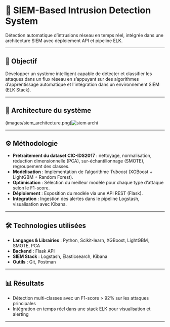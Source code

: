 
# 📡 SIEM-Based Intrusion Detection System

Détection automatique d’intrusions réseau en temps réel, intégrée dans une architecture SIEM avec déploiement API et pipeline ELK.

---

## 📌 Objectif

Développer un système intelligent capable de détecter et classifier les attaques dans un flux réseau en s’appuyant sur des algorithmes d’apprentissage automatique et l'intégration dans un environnement SIEM (ELK Stack).

---

## 🧠 Architecture du système

(images/siem_architecture.png)![siem archi](https://github.com/user-attachments/assets/0058aa43-9c06-4597-a92a-3133d876b2eb)


---

## ⚙️ Méthodologie

- **Prétraitement du dataset CIC-IDS2017** : nettoyage, normalisation, réduction dimensionnelle (PCA), sur-échantillonnage (SMOTE), regroupement des classes.
- **Modélisation** : Implémentation de l’algorithme *Triboost* (XGBoost + LightGBM + Random Forest).
- **Optimisation** : Sélection du meilleur modèle pour chaque type d’attaque selon le F1-score.
- **Déploiement** : Exposition du modèle via une API REST (Flask).
- **Intégration** : Ingestion des alertes dans le pipeline Logstash, visualisation avec Kibana.

---

## 🛠️ Technologies utilisées

- **Langages & Librairies** : Python, Scikit-learn, XGBoost, LightGBM, SMOTE, PCA
- **Backend** : Flask API
- **SIEM Stack** : Logstash, Elasticsearch, Kibana
- **Outils** : Git, Postman

---

## 📊 Résultats

- Détection multi-classes avec un F1-score > 92% sur les attaques principales
- Intégration en temps réel dans une stack ELK pour visualisation et alerting

---
